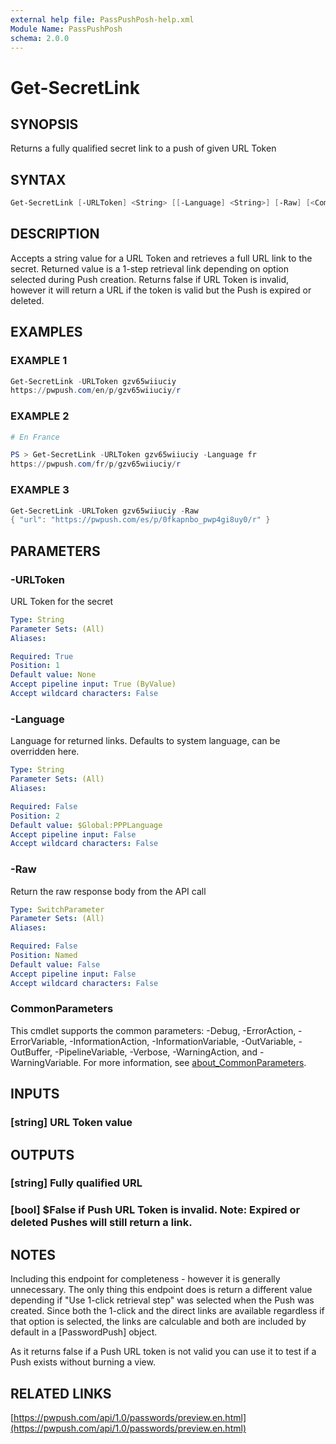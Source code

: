 ```yaml
---
external help file: PassPushPosh-help.xml
Module Name: PassPushPosh
schema: 2.0.0
---
```


# Get-SecretLink

## SYNOPSIS

Returns a fully qualified secret link to a push of given URL Token

## SYNTAX

```powershell
Get-SecretLink [-URLToken] <String> [[-Language] <String>] [-Raw] [<CommonParameters>]
```

## DESCRIPTION

Accepts a string value for a URL Token and retrieves a full URL link to the secret.
Returned value is a 1-step retrieval link depending on option selected during Push creation.
Returns false if URL Token is invalid, however it will return a URL if the token is valid
but the Push is expired or deleted.

## EXAMPLES

### EXAMPLE 1

```powershell
Get-SecretLink -URLToken gzv65wiiuciy
https://pwpush.com/en/p/gzv65wiiuciy/r
```

### EXAMPLE 2

```powershell
# En France

PS > Get-SecretLink -URLToken gzv65wiiuciy -Language fr
https://pwpush.com/fr/p/gzv65wiiuciy/r
```

### EXAMPLE 3

```powershell
Get-SecretLink -URLToken gzv65wiiuciy -Raw
{ "url": "https://pwpush.com/es/p/0fkapnbo_pwp4gi8uy0/r" }
```

## PARAMETERS

### -URLToken

URL Token for the secret

```yaml
Type: String
Parameter Sets: (All)
Aliases:

Required: True
Position: 1
Default value: None
Accept pipeline input: True (ByValue)
Accept wildcard characters: False
```

### -Language

Language for returned links.
Defaults to system language, can be overridden here.

```yaml
Type: String
Parameter Sets: (All)
Aliases:

Required: False
Position: 2
Default value: $Global:PPPLanguage
Accept pipeline input: False
Accept wildcard characters: False
```

### -Raw

Return the raw response body from the API call

```yaml
Type: SwitchParameter
Parameter Sets: (All)
Aliases:

Required: False
Position: Named
Default value: False
Accept pipeline input: False
Accept wildcard characters: False
```

### CommonParameters

This cmdlet supports the common parameters: -Debug, -ErrorAction, -ErrorVariable, -InformationAction, -InformationVariable, -OutVariable, -OutBuffer, -PipelineVariable, -Verbose, -WarningAction, and -WarningVariable. For more information, see [about_CommonParameters](http://go.microsoft.com/fwlink/?LinkID=113216).

## INPUTS

### [string] URL Token value

## OUTPUTS

### [string] Fully qualified URL

### [bool] $False if Push URL Token is invalid. Note: Expired or deleted Pushes will still return a link.

## NOTES

Including this endpoint for completeness - however it is generally unnecessary.
The only thing this endpoint does is return a different value depending if "Use 1-click retrieval step"
was selected when the Push was created. 
Since both the 1-click and the direct links are available
regardless if that option is selected, the links are calculable and both are included by default in a
\[PasswordPush\] object.

As it returns false if a Push URL token is not valid you can use it to test if a Push exists without
burning a view.

## RELATED LINKS

[https://pwpush.com/api/1.0/passwords/preview.en.html](https://pwpush.com/api/1.0/passwords/preview.en.html)
